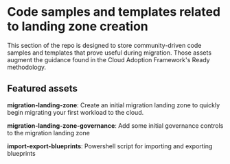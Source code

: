 # Code samples and templates related to landing zone creation

This section of the repo is designed to store community-driven code samples and templates that prove useful during migration. Those assets augment the guidance found in the Cloud Adoption Framework's Ready methodology.

## Featured assets

**migration-landing-zone**: Create an initial migration landing zone to quickly begin migrating your first workload to the cloud.

**migration-landing-zone-governance**: Add some initial governance controls to the migration landing zone

**import-export-blueprints**: Powershell script for importing and exporting blueprints
